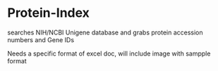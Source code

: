 Protein-Index
=============

searches NIH/NCBI Unigene database and grabs protein accession numbers and Gene IDs

Needs a specific format of excel doc, will include image with sampple format
